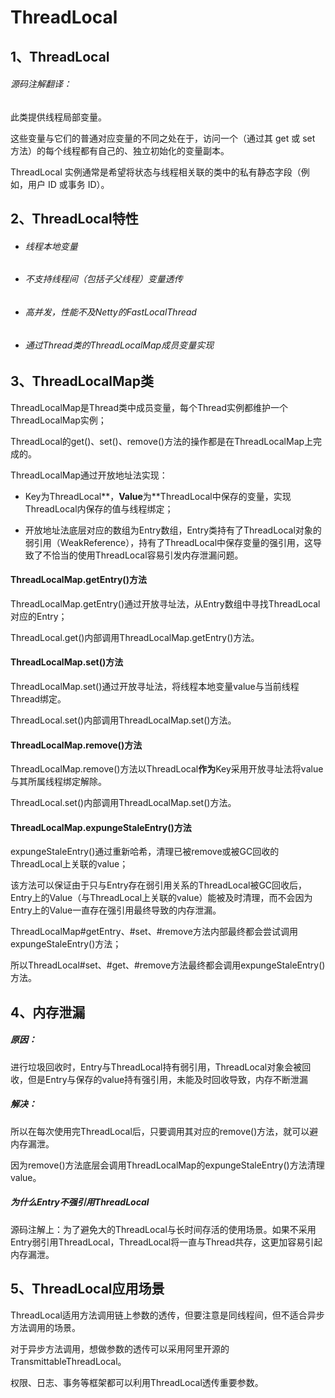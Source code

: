 # ThreadLocal

## 1、ThreadLocal

###### 源码注解翻译：

此类提供线程局部变量。

 这些变量与它们的普通对应变量的不同之处在于，访问一个（通过其 get 或 set 方法）的每个线程都有自己的、独立初始化的变量副本。

 ThreadLocal 实例通常是希望将状态与线程相关联的类中的私有静态字段（例如，用户 ID 或事务 ID）。

## 2、ThreadLocal特性

- ###### 线程本地变量

- ###### 不支持线程间（包括子父线程）变量透传

- ###### 高并发，性能不及Netty的FastLocalThread

- ###### 通过Thread类的ThreadLocalMap成员变量实现

## 3、ThreadLocalMap类

ThreadLocalMap是Thread类中成员变量，每个Thread实例都维护一个ThreadLocalMap实例；

ThreadLocal的get()、set()、remove()方法的操作都是在ThreadLocalMap上完成的。

ThreadLocalMap通过开放地址法实现：

- Key为ThreadLocal**，**Value**为**ThreadLocal中保存的变量，实现ThreadLocal内保存的值与线程绑定；

- 开放地址法底层对应的数组为Entry数组，Entry类持有了ThreadLocal对象的弱引用（WeakReference），持有了ThreadLocal中保存变量的强引用，这导致了不恰当的使用ThreadLocal容易引发内存泄漏问题。

#### ThreadLocalMap.getEntry()方法

ThreadLocalMap.getEntry()通过开放寻址法，从Entry数组中寻找ThreadLocal对应的Entry；

ThreadLocal.get()内部调用ThreadLocalMap.getEntry()方法。

#### ThreadLocalMap.set()方法

ThreadLocalMap.set()通过开放寻址法，将线程本地变量value与当前线程Thread绑定。

ThreadLocal.set()内部调用ThreadLocalMap.set()方法。

#### ThreadLocalMap.remove()方法

ThreadLocalMap.remove()方法以ThreadLocal**作为**Key采用开放寻址法将value与其所属线程绑定解除。

ThreadLocal.set()内部调用ThreadLocalMap.set()方法。

#### ThreadLocalMap.expungeStaleEntry()方法

expungeStaleEntry()通过重新哈希，清理已被remove或被GC回收的ThreadLocal上关联的value；

该方法可以保证由于只与Entry存在弱引用关系的ThreadLocal被GC回收后，Entry上的Value（与ThreadLocal上关联的value）能被及时清理，而不会因为Entry上的Value一直存在强引用最终导致的内存泄漏。

ThreadLocalMap#getEntry、#set、#remove方法内部最终都会尝试调用expungeStaleEntry()方法；

所以ThreadLocal#set、#get、#remove方法最终都会调用expungeStaleEntry()方法。

## 4、内存泄漏

##### 原因：

进行垃圾回收时，Entry与ThreadLocal持有弱引用，ThreadLocal对象会被回收，但是Entry与保存的value持有强引用，未能及时回收导致，内存不断泄漏

##### 解决：

所以在每次使用完ThreadLocal后，只要调用其对应的remove()方法，就可以避内存漏泄。

因为remove()方法底层会调用ThreadLocalMap的expungeStaleEntry()方法清理value。

##### 为什么Entry不强引用ThreadLocal

源码注解上：为了避免大的ThreadLocal与长时间存活的使用场景。如果不采用Entry弱引用ThreadLocal，ThreadLocal将一直与Thread共存，这更加容易引起内存漏泄。

## 5、ThreadLocal应用场景

ThreadLocal适用方法调用链上参数的透传，但要注意是同线程间，但不适合异步方法调用的场景。

对于异步方法调用，想做参数的透传可以采用阿里开源的TransmittableThreadLocal。

权限、日志、事务等框架都可以利用ThreadLocal透传重要参数。